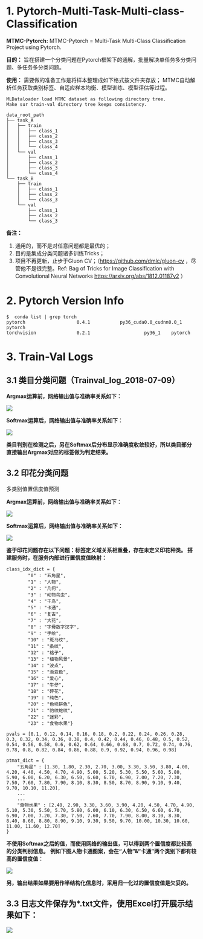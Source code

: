 

# 1. Pytorch-Multi-Task-Multi-class-Classification

**MTMC-Pytorch:**
MTMC-Pytorch = Multi-Task Multi-Class Classification Project using Pytorch.

**目的：**
旨在搭建一个分类问题在Pytorch框架下的通解，批量解决单任务多分类问题、多任务多分类问题。

**使用：**
需要做的准备工作是将样本整理成如下格式按文件夹存放；
MTMC自动解析任务获取类别标签、自适应样本均衡、模型训练、模型评估等过程。

```
MLDataloader load MTMC dataset as following directory tree.
Make sur train-val directory tree keeps consistency.

data_root_path
├── task_A
│   ├── train
│   │   ├── class_1
│   │   ├── class_2
│   │   ├── class_3
│   │   └── class_4
│   └── val
│       ├── class_1
│       ├── class_2
│       ├── class_3
│       └── class_4
└── task_B
    ├── train
    │   ├── class_1
    │   ├── class_2
    │   └── class_3
    └── val
        ├── class_1
        ├── class_2
        └── class_3
```

**备注：**
1. 通用的，而不是对任意问题都是最优的；
2. 目的是集成分类问题诸多训练Tricks；
3. 项目不再更新，止步于Gluon CV；（https://github.com/dmlc/gluon-cv ，尽管他不是很完整。Ref: Bag of Tricks for Image Classification with Convolutional Neural Networks https://arxiv.org/abs/1812.01187v2 ）

# 2. Pytorch Version Info

```
$  conda list | grep torch
pytorch                   0.4.1           py36_cuda0.0_cudnn0.0_1    pytorch
torchvision               0.2.1                    py36_1    pytorch
```

# 3. Train-Val Logs


## 3.1 类目分类问题（Trainval_log_2018-07-09）

**Argmax运算前，网络输出值与准确率关系如下：**

![](https://ws4.sinaimg.cn/large/006tKfTcgy1ft6v36bcjtj30k40dfgoc.jpg)

**Softmax运算后，网络输出值与准确率关系如下：**

![](https://ws3.sinaimg.cn/large/006tKfTcgy1ft6xjm5m4yj30k40df0u5.jpg)

**类目判别在检测之后，另在Softmax后分布显示准确度收敛较好，所以类目部分直接输出Argmax对应的标签做为判定结果。**

## 3.2 印花分类问题

多类别值置信度值预测

**Argmax运算前，网络输出值与准确率关系如下：**

![](https://ws2.sinaimg.cn/large/006tKfTcgy1ft6x7qvvv8j30k40df76z.jpg)

**Softmax运算后，网络输出值与准确率关系如下：**

![](https://ws2.sinaimg.cn/large/006tKfTcgy1ft6x7zo20bj30k40df76y.jpg)

**鉴于印花问题存在以下问题：标签定义域关系相重叠，存在未定义印花种类。
搭建服务时，在服务内部进行置信度值映射：**

```
class_idx_dict = {
        "0" : "五角星",
        "1" : "人物",
        "2" : "几何",
        "3" : "动物鸟虫",
        "4" : "千鸟",
        "5" : "卡通",
        "6" : "复古",
        "7" : "大花",
        "8" : "字母数字汉字",
        "9" : "手绘",
        "10" : "斑马纹",
        "11" : "条纹",
        "12" : "格子",
        "13" : "植物风景",
        "14" : "波点",
        "15" : "渐变色",
        "16" : "爱心",
        "17" : "牛仔",
        "18" : "碎花",
        "19" : "纯色",
        "20" : "色块拼色",
        "21" : "豹纹蛇纹",
        "22" : "迷彩",
        "23" : "食物水果"}

pvals = [0.1, 0.12, 0.14, 0.16, 0.18, 0.2, 0.22, 0.24, 0.26, 0.28, 0.3, 0.32, 0.34, 0.36, 0.38, 0.4, 0.42, 0.44, 0.46, 0.48, 0.5, 0.52, 0.54, 0.56, 0.58, 0.6, 0.62, 0.64, 0.66, 0.68, 0.7, 0.72, 0.74, 0.76, 0.78, 0.8, 0.82, 0.84, 0.86, 0.88, 0.9, 0.92, 0.94, 0.96, 0.98]

ptmat_dict = {
    "五角星" : [1.30, 1.80, 2.30, 2.70, 3.00, 3.30, 3.50, 3.80, 4.00, 4.20, 4.40, 4.50, 4.70, 4.90, 5.00, 5.20, 5.30, 5.50, 5.60, 5.80, 5.90, 6.00, 6.20, 6.30, 6.50, 6.60, 6.70, 6.90, 7.00, 7.20, 7.30, 7.50, 7.60, 7.80, 7.90, 8.10, 8.30, 8.50, 8.70, 8.90, 9.10, 9.40, 9.70, 10.10, 11.20],
    ...
    ...
    "食物水果" : [2.40, 2.90, 3.30, 3.60, 3.90, 4.20, 4.50, 4.70, 4.90, 5.10, 5.30, 5.50, 5.70, 5.80, 6.00, 6.10, 6.30, 6.50, 6.60, 6.70, 6.90, 7.00, 7.20, 7.30, 7.50, 7.60, 7.70, 7.90, 8.00, 8.10, 8.30, 8.40, 8.60, 8.80, 8.90, 9.10, 9.30, 9.50, 9.70, 10.00, 10.30, 10.60, 11.00, 11.60, 12.70]
}
```

**不使用Softmax之后的值，而使用网络的输出值，可以得到两个置信度都比较高的分类判别信息。**
**例如下图人物卡通图案，会在“人物”&“卡通”两个类别下都有较高的置信度值：**

![](https://ws1.sinaimg.cn/large/006tNc79gy1ft4we0p3puj30l30g27c9.jpg)


**另，输出结果如果要用作半结构化信息时，采用归一化过的置信度值是欠妥的。**



## 3.3 日志文件保存为*.txt文件，使用Excel打开展示结果如下：

![](https://ws4.sinaimg.cn/large/006tNc79ly1fz1bikc8edj30ql0p8wid.jpg)



